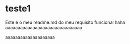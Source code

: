 # teste1

Este é o meu readme.md do meu requisito funcional haha aaaaaaaaaaaaaaaaaaaaaaaaaaaaaaa











aaaaaaaaaaaaaaaaaaaa